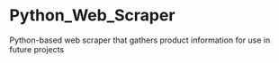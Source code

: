 # Python_Web_Scraper
Python-based web scraper that gathers product information for use in future projects
